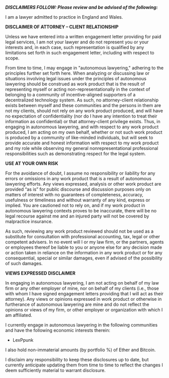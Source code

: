 ***DISCLAIMERS FOLLOW: Please review and be advised of the following:*** 

I am a lawyer admitted to practice in England and Wales.  

**DISCLAIMER OF ATTORNEY – CLIENT RELATIONSHIP** 

Unless we have entered into a written engagement letter providing for paid legal services, I am not your lawyer and do not represent you or your interests and, in each case, such representation is qualified by any limitations set forth in such engagement letter, including with respect to scope. 

From time to time, I may engage in "autonomous lawyering," adhering to the principles further set forth here. When analyzing or discussing law or situations involving legal issues under the principles of autonomous lawyering should be construed as work product that is the result of representing myself or acting non-representationally in the context of belonging to a community of incentive-aligned supporters of a decentralized technology system. As such, no attorney-client relationship exists between myself and these communities and the persons in them are not my clients, should not rely on any work product produced, and will have no expectation of confidentiality (nor do I have any intention to treat their information as confidential) or that attorney-client privilege exists. Thus, in engaging in autonomous lawyering, and with respect to any work product produced, I am acting on my own behalf, whether or not such work product is produced by a community of like-minded individuals, but will seek to provide accurate and honest information with respect to my work product and my role while observing my general nonrepresentational professional responsibilities such as demonstrating respect for the legal system.  

**USE AT YOUR OWN RISK** 

For the avoidance of doubt, I assume no responsibility or liability for any errors or omissions in any work product that is a result of autonomous lawyering efforts. Any views expressed, analysis or other work product are provided “as is” for public discourse and discussion purposes only on matters of interest with no guarantees of completeness, accuracy, usefulness or timeliness and without warranty of any kind, express or implied. You are cautioned not to rely on, and if my work product in autonomous lawyering contexts proves to be inaccurate, there will be no legal recourse against me and an injured party will not be covered by malpractice insurance. 

As such, reviewing any work product reviewed should not be used as a substitute for consultation with professional accounting, tax, legal or other competent advisers.  In no event will I or my law firm, or the partners, agents or employees thereof be liable to you or anyone else for any decision made or action taken in reliance on the information in any work product or for any consequential, special or similar damages, even if advised of the possibility of such damages.   

**VIEWS EXPRESSED DISCLAIMER** 

In engaging in autonomous lawyering, I am not acting on behalf of my law firm or any other employer of mine, nor on behalf of my clients (i.e., those with whom I have signed engagement letters providing that I will act as their attorney).  Any views or opinions expressed in work product or otherwise in furtherance of autonomous lawyering are mine and do not reflect the opinions or views of my firm, or other employer or organization with which I am affiliated. 

I currently engage in autonomous lawyering in the following communities and have the following economic interests therein:  

- LexPpunk

I also hold non-immaterial amounts (by portfolio %) of Ether and Bitcoin. 

I disclaim any responsibility to keep these disclosures up to date, but currently anticipate updating them from time to time to reflect the changes I deem sufficiently material to warrant disclosure. 
